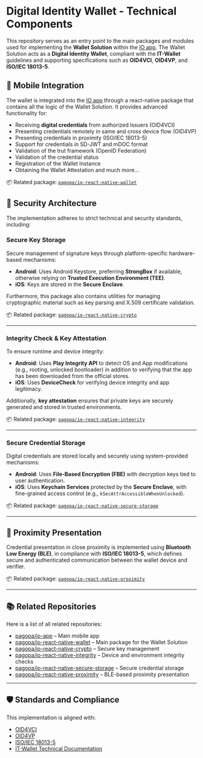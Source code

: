 # Digital Identity Wallet - Technical Components

This repository serves as an entry point to the main packages and modules used for implementing the **Wallet Solution** within the [IO app](https://github.com/pagopa/io-app).
The Wallet Solution acts as a **Digital Identity Wallet**, compliant with the **IT-Wallet** guidelines and supporting specifications such as **OID4VCI**, **OID4VP**, and **ISO/IEC 18013-5**.

## 📱 Mobile Integration

The wallet is integrated into the [IO app](https://github.com/pagopa/io-app) through a react-native package that contains all the logic of the Wallet Solution.
It provides advanced functionality for:

- Receiving **digital credentials** from authorized Issuers (OID4VCI)
- Presenting credentials remotely in same and cross device flow (OID4VP)
- Presenting credentials in proximity (ISO/IEC 18013-5)
- Support for credentials in SD-JWT and mDOC format
- Validation of the trut framework (OpenID Federation)
- Validation of the credential status
- Registration of the Wallet Instance
- Obtaining the Wallet Attestation
and much more...

📦 Related package: [`pagopa/io-react-native-wallet`](https://github.com/pagopa/io-react-native-wallet)

## 🔐 Security Architecture

The implementation adheres to strict technical and security standards, including:

### Secure Key Storage

Secure management of signature keys through platform-specific hardware-based mechanisms:

- **Android**: Uses Android Keystore, preferring **StrongBox** if available, otherwise relying on **Trusted Execution Environment (TEE)**.
- **iOS**: Keys are stored in the **Secure Enclave**.

Furthermore, this package also contains utilities for managing cryptographic material such as key parsing and X.509 certificate validation.

📦 Related package: [`pagopa/io-react-native-crypto`](https://github.com/pagopa/io-react-native-crypto)

---

### Integrity Check & Key Attestation

To ensure runtime and device integrity:

- **Android**: Uses **Play Integrity API** to detect OS and App modifications (e.g., rooting, unlocked bootloader) in addition to verifying that the app has been downloaded from the official stores.
- **iOS**: Uses **DeviceCheck** for verifying device integrity and app legitimacy.

Additionally, **key attestation** ensures that private keys are securely generated and stored in trusted environments.

📦 Related package: [`pagopa/io-react-native-integrity`](https://github.com/pagopa/io-react-native-integrity)

---

### Secure Credential Storage

Digital credentials are stored locally and securely using system-provided mechanisms:

- **Android**: Uses **File-Based Encryption (FBE)** with decryption keys tied to user authentication.
- **iOS**: Uses **Keychain Services** protected by the **Secure Enclave**, with fine-grained access control (e.g., `kSecAttrAccessibleWhenUnlocked`).

📦 Related package: [`pagopa/io-react-native-secure-storage`](https://github.com/pagopa/io-react-native-secure-storage)

---

## 📡 Proximity Presentation

Credential presentation in close proximity is implemented using **Bluetooth Low Energy (BLE)**, in compliance with **ISO/IEC 18013-5**, which defines secure and authenticated communication between the wallet device and verifier.

📦 Related package: [`pagopa/io-react-native-proximity`](https://github.com/pagopa/io-react-native-proximity)

---

## 📚 Related Repositories

Here is a list of all related repositories:

- [pagopa/io-app](https://github.com/pagopa/io-app) – Main mobile app
- [pagopa/io-react-native-wallet](https://github.com/pagopa/io-react-native-wallet) – Main package for the Wallet Solution
- [pagopa/io-react-native-crypto](https://github.com/pagopa/io-react-native-crypto) – Secure key management
- [pagopa/io-react-native-integrity](https://github.com/pagopa/io-react-native-integrity) – Device and environment integrity checks
- [pagopa/io-react-native-secure-storage](https://github.com/pagopa/io-react-native-secure-storage) – Secure credential storage
- [pagopa/io-react-native-proximity](https://github.com/pagopa/io-react-native-proximity) – BLE-based proximity presentation

---

## 🛡️ Standards and Compliance

This implementation is aligned with:

- [OID4VCI](https://openid.net/specs/openid-4-verifiable-credential-issuance-1_0.html)
- [OID4VP](https://openid.net/specs/openid-4-verifiable-presentations-1_0.html)
- [ISO/IEC 18013-5](https://www.iso.org/standard/69084.html)
- [IT-Wallet Technical Documentation](https://italia.github.io/eid-wallet-it-docs/versione-corrente/en/)